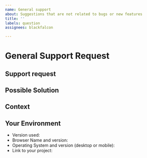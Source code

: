 ```yaml
---
name: General support
about: Suggestions that are not related to bugs or new features
title: ''
labels: question
assignees: blackfalcon

---
```


# General Support Request
<!---  The scope of this request is to neither communicate a bug or feature request.  -->
<!---  If this is a bug or feature request, please close this issue and reference the previus templates.  -->

## Support request
<!--- Please describe the issue you are reporting -->

## Possible Solution
<!--- Not obligatory, but suggest a fix/reason for the bug, -->
<!--- or ideas how to implement the addition or change -->

## Context
<!--- How has this issue affected you? What are you trying to accomplish? -->
<!--- Providing context helps us come up with a solution that is most useful in the real world -->

## Your Environment
<!--- Include as many relevant details about the environment you experienced the bug in -->
* Version used:
* Browser Name and version:
* Operating System and version (desktop or mobile):
* Link to your project:
